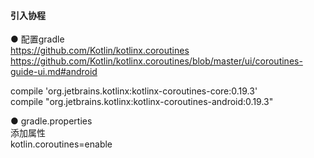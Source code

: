 #### 引入协程

● 配置gradle  
https://github.com/Kotlin/kotlinx.coroutines  
https://github.com/Kotlin/kotlinx.coroutines/blob/master/ui/coroutines-guide-ui.md#android  

compile 'org.jetbrains.kotlinx:kotlinx-coroutines-core:0.19.3'    
compile "org.jetbrains.kotlinx:kotlinx-coroutines-android:0.19.3"    

● gradle.properties  
添加属性  
kotlin.coroutines=enable  

